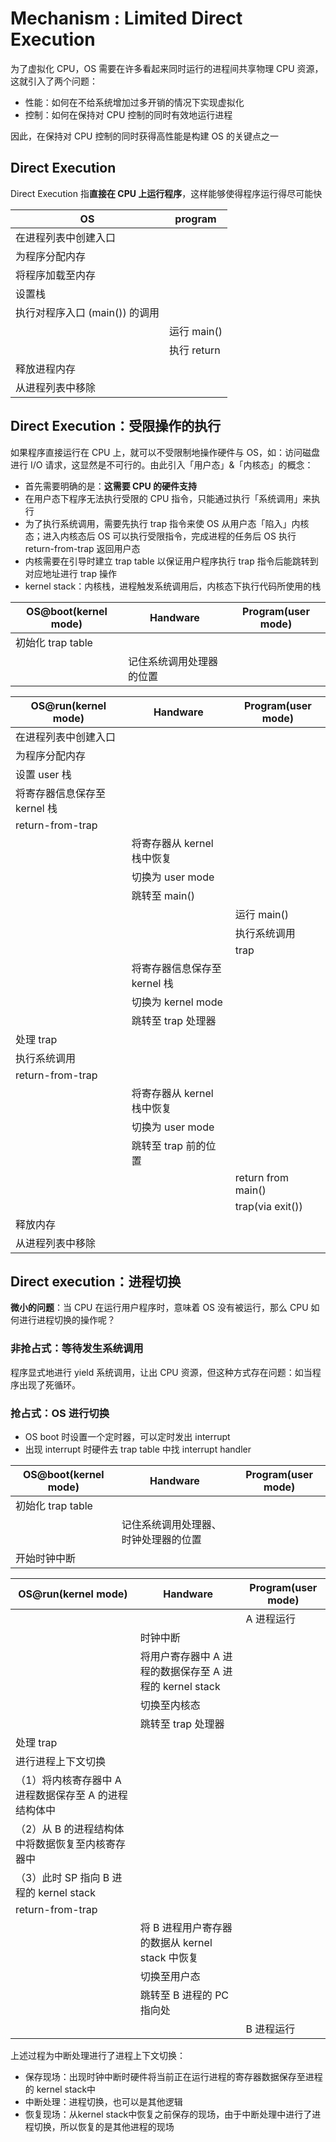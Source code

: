 # Mechanism : Limited Direct Execution

为了虚拟化 CPU，OS 需要在许多看起来同时运行的进程间共享物理 CPU 资源，这就引入了两个问题：

* 性能：如何在不给系统增加过多开销的情况下实现虚拟化
* 控制：如何在保持对 CPU 控制的同时有效地运行进程

因此，在保持对 CPU 控制的同时获得高性能是构建 OS 的关键点之一

## Direct Execution

Direct Execution 指**直接在 CPU 上运行程序**，这样能够使得程序运行得尽可能快

|OS|program|
|---|---|
|在进程列表中创建入口||
|为程序分配内存||
|将程序加载至内存||
|设置栈||
|执行对程序入口 (main()) 的调用||
||运行 main()|
||执行 return|
|释放进程内存||
|从进程列表中移除||

## Direct Execution：受限操作的执行

如果程序直接运行在 CPU 上，就可以不受限制地操作硬件与 OS，如：访问磁盘进行 I/O 请求，这显然是不可行的。由此引入「用户态」&「内核态」的概念：

* 首先需要明确的是：**这需要 CPU 的硬件支持**
* 在用户态下程序无法执行受限的 CPU 指令，只能通过执行「系统调用」来执行
* 为了执行系统调用，需要先执行 trap 指令来使 OS 从用户态「陷入」内核态；进入内核态后 OS 可以执行受限指令，完成进程的任务后 OS 执行 return-from-trap 返回用户态
* 内核需要在引导时建立 trap table 以保证用户程序执行 trap 指令后能跳转到对应地址进行 trap 操作
* kernel stack：内核栈，进程触发系统调用后，内核态下执行代码所使用的栈

|OS@boot(kernel mode)|Handware|Program(user mode)|
|---|---|---|
|初始化 trap table|||
||记住系统调用处理器的位置|||

|OS@run(kernel mode)|Handware|Program(user mode)|
|---|---|---|
|在进程列表中创建入口|||
|为程序分配内存|||
|设置 user 栈|||
|将寄存器信息保存至 kernel 栈|||
|return-from-trap|||
||将寄存器从 kernel 栈中恢复||
||切换为 user mode||
||跳转至 main()||
|||运行 main()|
|||执行系统调用|
|||trap|
||将寄存器信息保存至 kernel 栈||
||切换为 kernel mode||
||跳转至 trap 处理器||
|处理 trap|||
|执行系统调用|||
|return-from-trap|||
||将寄存器从 kernel 栈中恢复||
||切换为 user mode||
||跳转至 trap 前的位置||
|||return from main()|
|||trap(via exit())|
|释放内存|||
|从进程列表中移除|||

## Direct execution：进程切换

**微小的问题**：当 CPU 在运行用户程序时，意味着 OS 没有被运行，那么 CPU 如何进行进程切换的操作呢？

### 非抢占式：等待发生系统调用

程序显式地进行 yield 系统调用，让出 CPU 资源，但这种方式存在问题：如当程序出现了死循环。

### 抢占式：OS 进行切换

* OS boot 时设置一个定时器，可以定时发出 interrupt
* 出现 interrupt 时硬件去 trap table 中找 interrupt handler

|OS@boot(kernel mode)|Handware|Program(user mode)|
|---|---|---|
|初始化 trap table|||
||记住系统调用处理器、时钟处理器的位置||
|开始时钟中断|||

|OS@run(kernel mode)|Handware|Program(user mode)|
|---|---|---|
|||A 进程运行|
||时钟中断||
||将用户寄存器中 A 进程的数据保存至 A 进程的 kernel stack||
||切换至内核态||
||跳转至 trap 处理器||
|处理 trap|||
|进行进程上下文切换|||
|（1）将内核寄存器中 A 进程数据保存至 A 的进程结构体中|||
|（2）从 B 的进程结构体中将数据恢复至内核寄存器中|||
|（3）此时 SP 指向 B 进程的 kernel stack|||
|return-from-trap|||
||将 B 进程用户寄存器的数据从 kernel stack 中恢复||
||切换至用户态||
||跳转至 B 进程的 PC 指向处||
|||B 进程运行|

上述过程为中断处理进行了进程上下文切换：

* 保存现场：出现时钟中断时硬件将当前正在运行进程的寄存器数据保存至进程的 kernel stack中
* 中断处理：进程切换，也可以是其他逻辑
* 恢复现场：从kernel stack中恢复之前保存的现场，由于中断处理中进行了进程切换，所以恢复的是其他进程的现场
